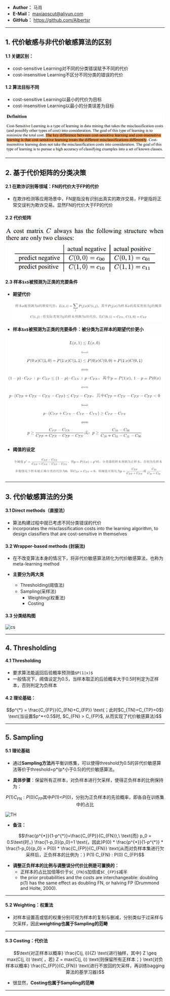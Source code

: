 - **Author：** 马肖
- **E-Mail：** maxiaoscut@aliyun.com
- **GitHub：**  https://github.com/Albertsr
---

## 1. 代价敏感与非代价敏感算法的区别

#### 1.1 关键区别：
- cost-sensitive Learning对不同的分类错误赋予不同的代价
- cost-insensitive Learning不区分不同分类的错误的代价

#### 1.2 算法目标不同
- cost-sensitive Learning以最小的代价为目标
- cost-insensitive Learning以最小的分类误差为目标

![关键区别](https://github.com/Albertsr/Class-Imbalance/blob/master/1.%20Cost%20Sensitive%20Learning/Pics/CSL%E7%9A%84CIL%E7%9A%84%E5%8C%BA%E5%88%AB.jpg)

---
## 2. 基于代价矩阵的分类决策
#### 2.1 在欺诈识别等领域：FN的代价大于FP的代价
- 在欺诈检测等应用场景中，FN是指没有识别出真实的欺诈交易，FP是指将正常交误判为欺诈交易。显然FN的代价大于FP的代价

#### 2.2 代价矩阵
![代价矩阵](https://github.com/Albertsr/Class-Imbalance/blob/master/1.%20Cost%20Sensitive%20Learning/Pics/cost%20matrix.jpg)


#### 2.3 样本`$x$`被预测为正类的充要条件
- **期望代价**

  ![代价矩阵](https://github.com/Albertsr/Class-Imbalance/blob/master/1.%20Cost%20Sensitive%20Learning/Pics/%E6%9C%9F%E6%9C%9B%E4%BB%A3%E4%BB%B7.jpg)

- **样本`$x$`被预测为正类的充要条件：被分类为正样本的期望代价更小**
 
 ![阈值推导](https://github.com/Albertsr/Class-Imbalance/blob/master/1.%20Cost%20Sensitive%20Learning/Pics/%E9%98%88%E5%80%BC%E6%8E%A8%E5%AF%BC.jpg)

- **阈值的设定**
 
  ![阈值设定](https://github.com/Albertsr/Class-Imbalance/blob/master/1.%20Cost%20Sensitive%20Learning/Pics/%E9%98%88%E5%80%BC%E8%AE%BE%E5%AE%9A.jpg)
---

## 3. 代价敏感算法的分类
#### 3.1 Direct methods（直接法） 
- 算法构建过程中就已考虑不同分类错误的代价
- incorporates the misclassification costs into the learning algorithm, to design classifiers that are cost-sensitive in themselves 

#### 3.2 Wrapper-based methods (封装法)
- 在不改变算法本身的情况下，将非代价敏感算法转化为代价敏感算法，也称为meta-learning method

- **主要分为两大类**
  - Thresholding(阈值法)
  - Sampling(采样法)
    - Weighting(权重法)
    - Costing
    
#### 3.3 分类结构图
     
   ![cs](DBD95B5F1ED54C62BFFE4E1787218E12)


---
## 4. Thresholding
#### 4.1 **Thresholding**
- 要求算法能返回后验概率预测值`$P(1|x)$`
- 一般情况下，阈值设定为0.5，当样本取正的后验概率大于0.5时判定为正样本，否则判定为负样本
 
#### 4.2 理论基础：

```math
p^{*} = \frac{C_{FP}}{C_{FN}+C_{FP}}  \text{；此时$C_{TN}=C_{TP}=0$}

\text{当设置$p^*<0.5$时, $C_{FN} > C_{FP}$, 从而实现了代价敏感算法}
```


---
## 5. Sampling

#### 5.1 理论基础
- 通过**Sampling方法**再平衡训练集，可以使得threshold为0.5的非代价敏感算法等价于threshold=p*(p*小于0.5)的代价敏感算法。

- **具体步骤**：保留所有正样本，对负样本进行欠采样，使得正负样本的比例保持为：
```math
P(1) C_{FN} : P(0) C_{FP}

\text{其中$P(1)$<$P(0)$，分别为正负样本的先验概率，即各自在训练集中的占比}
```
![TH](70CD01DCF472430D8AF4279FF0BB9515)

- **备注：**

```math
\frac{p^{*}}{1-p^{*}}=\frac{C_{FP}}{C_{FN}},\ 
\text{而} p_0 = 0.5\text{时，} \frac{1-p_0}{p_0}=1
\text{，因此}P(0) * \frac{p^{*}}{1-p^{*}} * \frac{1-p_0}{p_0} 
= P(0) * \frac{C_{FP}}{C_{FN}} 

\text{从而对负样本集进行欠采样后，正负样本的比例为：}
P(1) C_{FN} : P(0) C_{FP}
```


- **调整正负样本的比例与调整误分代价比例是可置换的：**
  - 正样本的占比加倍等价于`$C_{FN}$`加倍或`$C_{FP}$`减半
  -  the prior probabilities and the costs are interchangeable: doubling p(1) has the same effect as doubling FN, or halving FP (Drummond and Holte, 2000). 

---
#### 5.2 Weighting：权重法
- 对样本设置高或低的权重分别可视为样本的复制与删减，分别类似于过采样与欠采样，因此**weighting也属于Sampling的范畴**
---

#### 5.3 Costing：代价法

```math
\text{对正样本以概率} \frac{C(j, i)}{Z} \text{进行抽样，其中}
Z \geq max(C(j, i)) \text{ ，若} Z = max(C(j, i)) \text{则保留所有正样本；}

\text{对负样本以概率} \frac{C_{FP}}{C_{FN}} \text{进行不放回的欠采样，再训练bagging算法的基学习器}
```
- 很显然，**Costing也属于Sampling的范畴**
---
